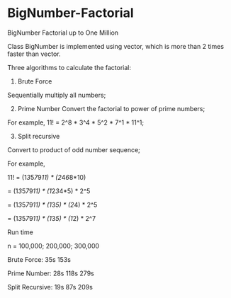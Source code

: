 # BigNumber-Factorial
BigNumber Factorial up to One Million

Class BigNumber is implemented using vector<unsigned long>, which is more than 2 times faster than vector<unsigned int>.

Three algorithms to calculate the factorial:

1) Brute Force

Sequentially multiply all numbers;

2) Prime Number
Convert the factorial to power of prime numbers;

For example, 11! = 2^8 * 3^4 * 5^2 * 7^1 * 11^1;

3) Split recursive

Convert to product of odd number sequence;

For example, 

11! = (1*3*5*7*9*11) * (2*4*6*8*10) 

= (1*3*5*7*9*11) * (1*2*3*4*5) * 2^5

= (1*3*5*7*9*11) * (1*3*5) * (2*4) * 2^5

= (1*3*5*7*9*11) * (1*3*5) * (1*2) * 2^7



Run time

n = 100,000; 200,000; 300,000 

Brute Force:        35s       153s

Prime Number:     28s       118s     279s

Split Recursive:  19s       87s      209s
